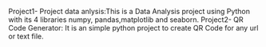  Project1- Project data anlysis:This is a Data Analysis project using Python with its 4 libraries numpy, pandas,matplotlib and seaborn.
 Project2- QR Code Generator: It is an simple python project to create QR Code for any url or text file.

